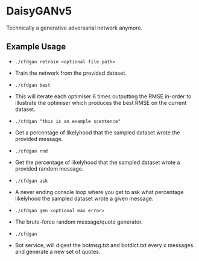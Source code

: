 # DaisyGANv5
Technically a generative adversarial network anymore. 

## Example Usage
- ```./cfdgan retrain <optional file path>```
- Train the network from the provided dataset.
  
- ```./cfdgan best```
- This will iterate each optimiser 6 times outputting the RMSE in-order to illustrate the optimiser which produces the best RMSE on the current dataset.
  
- ```./cfdgan "this is an example scentence"```
- Get a percentage of likelyhood that the sampled dataset wrote the provided message.
  
- ```./cfdgan rnd```
- Get the percentage of likelyhood that the sampled dataset wrote a provided random message.
  
- ```./cfdgan ask```
- A never ending console loop where you get to ask what percentage likelyhood the sampled dataset wrote a given message.
  
- ```./cfdgan gen <optional max error>```
- The brute-force random message/quote generator.
  
- ```./cfdgan```
- Bot service, will digest the botmsg.txt and botdict.txt every x messages and generate a new set of quotes.
